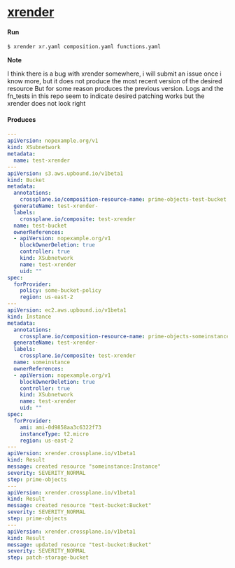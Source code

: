 # [xrender](https://github.com/crossplane-contrib/xrender)

#### Run
```bash
$ xrender xr.yaml composition.yaml functions.yaml
```

**Note**

I think there is a bug with xrender somewhere, i will submit an issue once i know more, but it does not produce the most recent version of the desired resource
But for some reason produces the previous version.  Logs and the fn_tests in this repo seem to indicate desired patching works but the xrender does not look right

#### Produces
```yaml
---
apiVersion: nopexample.org/v1
kind: XSubnetwork
metadata:
  name: test-xrender
---
apiVersion: s3.aws.upbound.io/v1beta1
kind: Bucket
metadata:
  annotations:
    crossplane.io/composition-resource-name: prime-objects-test-bucket
  generateName: test-xrender-
  labels:
    crossplane.io/composite: test-xrender
  name: test-bucket
  ownerReferences:
  - apiVersion: nopexample.org/v1
    blockOwnerDeletion: true
    controller: true
    kind: XSubnetwork
    name: test-xrender
    uid: ""
spec:
  forProvider:
    policy: some-bucket-policy
    region: us-east-2
---
apiVersion: ec2.aws.upbound.io/v1beta1
kind: Instance
metadata:
  annotations:
    crossplane.io/composition-resource-name: prime-objects-someinstance
  generateName: test-xrender-
  labels:
    crossplane.io/composite: test-xrender
  name: someinstance
  ownerReferences:
  - apiVersion: nopexample.org/v1
    blockOwnerDeletion: true
    controller: true
    kind: XSubnetwork
    name: test-xrender
    uid: ""
spec:
  forProvider:
    ami: ami-0d9858aa3c6322f73
    instanceType: t2.micro
    region: us-east-2
---
apiVersion: xrender.crossplane.io/v1beta1
kind: Result
message: created resource "someinstance:Instance"
severity: SEVERITY_NORMAL
step: prime-objects
---
apiVersion: xrender.crossplane.io/v1beta1
kind: Result
message: created resource "test-bucket:Bucket"
severity: SEVERITY_NORMAL
step: prime-objects
---
apiVersion: xrender.crossplane.io/v1beta1
kind: Result
message: updated resource "test-bucket:Bucket"
severity: SEVERITY_NORMAL
step: patch-storage-bucket
```